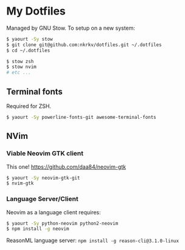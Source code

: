 # My Dotfiles

Managed by GNU Stow. To setup on a new system:

```bash
$ yaourt -Sy stow
$ git clone git@github.com:nkrkv/dotfiles.git ~/.dotfiles
$ cd ~/.dotfiles

$ stow zsh
$ stow nvim
# etc ...
```

## Terminal fonts

Required for ZSH.

```bash
$ yaourt -Sy powerline-fonts-git awesome-terminal-fonts
```

## NVim

### Viable Neovim GTK client

This one! https://github.com/daa84/neovim-gtk

```bash
$ yaourt -Sy neovim-gtk-git
$ nvim-gtk
```

### Language Server/Client

Neovim as a language client requires:

```bash
$ yaourt -Sy python-neovim python2-neovim
$ npm install -g neovim
```

ReasonML language server: `npm install -g reason-cli@3.1.0-linux`
